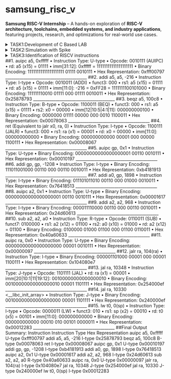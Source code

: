 # samsung_risc_v
**Samsung RISC-V Internship** – A hands-on exploration of **RISC-V architecture, toolchains, embedded systems, and industry applications**, featuring projects, research, and optimizations for real-world use cases. 
<details>
  <summary>TASK1:Development of C Based LAB</summary>
  <img src="task1/cprogram.png"/>
  <img src="task1/cprogram_output.png"/>
  <img src="task1/riscv_deassembliied text.png"/>
   <img src="task1/riscv_instructions.png"/>
   <img src="task1/riscv_main section.png"/>
   <img src="task1/riscv_open.png"/>
</details>
<details>
  <summary>TASK2:Simulation with Spike</summary>
  <img src="task2/c to riscv.png"/>
   <img src="task2/change of values.png"/>
   <img src="task2/cprogram primeornot.png"/>
   <img src="debug.png"/>
<img src="task2/instruction before 100b0.png"/>
<img src="task2/new command.png"/>
<img src="task2/object dump of 1to5.png"/>
<img src="task2/object dump of primeornot.png"/>
<img src="task2/spike.png"/>
</details>
<details>
  <summary>TASK3:Identification of RISCV instructions</summary>
  <img src="object dump of primeornot.png"/>
</details>
##1. auipc a5, 0xfffff
•	Instruction Type: U-type
•	Opcode: 0010111 (AUIPC)
•	rd: a5 (x15) = 01111
•	imm[31:12]: 0xfffff = 11111111111111111111
•	Binary Encoding: 11111111111111111111 01111 0010111
•	Hex Representation: 0xfff00797
________________________________________
##2. addi a5, a5, -216
•	Instruction Type: I-type
•	Opcode: 0010011 (ADDI)
•	funct3: 000
•	rs1: a5 (x15) = 01111
•	rd: a5 (x15) = 01111
•	imm[11:0]: -216 = 0xFF28 = 1111111100101000
•	Binary Encoding: 111111110010 01111 000 01111 0010011
•	Hex Representation: 0x25878793
________________________________________
##3. beqz a5, 100c8
•	Instruction Type: B-type
•	Opcode: 1100011 (BEQ)
•	funct3: 000
•	rs1: a5 (x15) = 01111
•	rs2: x0 = 00000
•	imm[12|10:5|4:1|11]: 000000000100
•	Binary Encoding: 0000000 01111 00000 000 0010 1100011
•	Hex Representation: 0x00078063
________________________________________
##4. ret (Equivalent to jalr x0, ra, 0)
•	Instruction Type: I-type
•	Opcode: 1100111 (JALR)
•	funct3: 000
•	rs1: ra (x1) = 00001
•	rd: x0 = 00000
•	imm[11:0]: 000000000000
•	Binary Encoding: 000000000000 00001 000 00000 1100111
•	Hex Representation: 0x00008067
________________________________________
##5. auipc gp, 0x1
•	Instruction Type: U-type
•	Binary Encoding: 00000000000000000001 00110 0010111
•	Hex Representation: 0x00010197
________________________________________
##6. addi gp, gp, -1208
•	Instruction Type: I-type
•	Binary Encoding: 111011001000 00110 000 00110 0010011
•	Hex Representation: 0xb4181913
________________________________________
##7. addi a0, gp, 1898
•	Instruction Type: I-type
•	Binary Encoding: 011101011010 00110 000 01000 0010011
•	Hex Representation: 0x76418513
________________________________________
##8. auipc a2, 0x1
•	Instruction Type: U-type
•	Binary Encoding: 00000000000000000001 00110 0010111
•	Hex Representation: 0x00001617
________________________________________
##9. addi a2, a2, 968
•	Instruction Type: I-type
•	Binary Encoding: 000011110000 00110 000 00110 0010011
•	Hex Representation: 0x24d60613
________________________________________
##10. sub a2, a2, a0
•	Instruction Type: R-type
•	Opcode: 0110011 (SUB)
•	funct7: 0100000
•	rs1: a2 (x12) = 01100
•	rs2: a0 (x10) = 01000
•	rd: a2 (x12) = 01100
•	Binary Encoding: 0100000 01000 01100 000 01100 0110011
•	Hex Representation: 0x40a60633
________________________________________
##11. auipc ra, 0x0
•	Instruction Type: U-type
•	Binary Encoding: 00000000000000000000 00001 0010111
•	Hex Representation: 0x00000097
________________________________________
##12. jalr ra, 104(ra)
•	Instruction Type: I-type
•	Binary Encoding: 000001101000 00001 000 00001 1100111
•	Hex Representation: 0x104080e7
________________________________________
##13. jal ra, 10348 <atexit>
•	Instruction Type: J-type
•	Opcode: 1101111 (JAL)
•	rd: ra (x1) = 00001
•	imm[20|10:1|11|19:12]: 00100000000000000010
•	Binary Encoding: 00100000000000000010 00001 1101111
•	Hex Representation: 0x254000ef
________________________________________
##14. jal ra, 10330 <__libc_init_array>
•	Instruction Type: J-type
•	Binary Encoding: 00100000000000000000 00001 1101111
•	Hex Representation: 0x240000ef
________________________________________
##15. lw t0, 0(sp)
•	Instruction Type: I-type
•	Opcode: 0000011 (LW)
•	funct3: 010
•	rs1: sp (x2) = 00010
•	rd: t0 (x5) = 00101
•	imm[11:0]: 000000000000
•	Binary Encoding: 000000000000 00010 010 00101 0000011
•	Hex Representation: 0x00012283
________________________________________
##Final Output Summary:
Instruction	Instruction Type	Hex Representation
auipc a5, 0xfffff	U-type	0xfff00797
addi a5, a5, -216	I-type	0x25878793
beqz a5, 100c8	        B-type	0x00078063
ret	                I-type	0x00008067
auipc gp, 0x1	        U-type	0x00010197
addi gp, gp, -1208	I-type	0xb4181913
addi a0, gp, 1898	I-type	0x76418513
auipc a2, 0x1	        U-type	0x00001617
addi a2, a2, 968	I-type	0x24d60613
sub a2, a2, a0	        R-type	0x40a60633
auipc ra, 0x0	        U-type	0x00000097
jalr ra, 104(ra)	I-type	0x104080e7
jal ra, 10348	        J-type	0x254000ef
jal ra, 10330	        J-type	0x240000ef
lw t0, 0(sp)	        I-type	0x00012283
